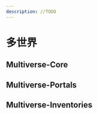 ```yaml
---
description: //TODO
---
```


# 多世界

## Multiverse-Core

## Multiverse-Portals

## Multiverse-Inventories


